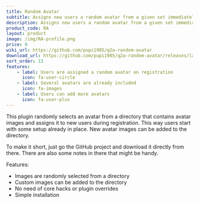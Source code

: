 ```yaml
---
title: Random Avatar
subtitle: Assigns new users a random avatar from a given set immediately after registering
description: Assigns new users a random avatar from a given set immediately after registering
product_code: RA
layout: product
image: /img/RA-profile.png
price: 0
wiki_url: https://github.com/pupi1985/q2a-random-avatar
download_url: https://github.com/pupi1985/q2a-random-avatar/releases/latest
sort_order: 13
features:
    - label: Users are assigned a random avatar on registration
      icon: fa-user-circle
    - label: Several avatars are already included
      icon: fa-images
    - label: Users can add more avatars
      icon: fa-user-plus
---
```


This plugin randomly selects an avatar from a directory that contains avatar images and assigns it to new users during registration. This way users start with some setup already in place. New avatar images can be added to the directory.

To make it short, just go the GitHub project and download it directly from there. There are also some notes in there that might be handy.

Features:

 * Images are randomly selected from a directory
 * Custom images can be added to the directory
 * No need of core hacks or plugin overrides
 * Simple installation
